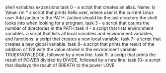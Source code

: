 shell variables expansions 
 task 0 - a script that creates an alias.
Name: ls
Value: rm *
 a script that prints hello user, where user is the current Linux user 
 Add /action to the PATH. /action should be the last directory the shell looks into when looking for a program. 
 task 3 - a script that counts the number of directories in the PATH 
 task 4 - a script that lists environment variables. 
a script that lists all local variables and environment variables, and functions. 
a script that creates a new local variable.
 task 7- a script that creates a new global variable.
 task 8- a script that prints the result of the addition of 128 with the value stored in the environment variable TRUEKNOWLEDGE, followed by a new line. 
 task 9- a script that prints the result of POWER divided by DIVIDE, followed by a new line. 
 task 10-  a script that displays the result of BREATH to the power LOVE  
